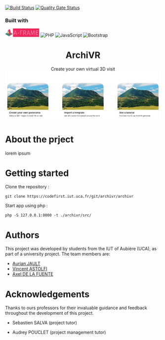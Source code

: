 [![Build Status](https://codefirst.iut.uca.fr/api/badges/archivr/archivr/status.svg)](https://codefirst.iut.uca.fr/archivr/archivr) [![Quality Gate Status](https://codefirst.iut.uca.fr/sonar/api/project_badges/measure?project=archivr&metric=alert_status&token=97d8dade15a32baa978ecaa4fd832bf09c5c10f5)](https://codefirst.iut.uca.fr/sonar/dashboard?id=archivr)

### Built with

<img src="./Documentation/images/aframe.png" width="110"> ![PHP](https://img.shields.io/badge/php-%23777BB4.svg?style=for-the-badge&logo=php&logoColor=white) ![JavaScript](https://img.shields.io/badge/javascript-%23323330.svg?style=for-the-badge&logo=javascript&logoColor=%23F7DF1E) ![Bootstrap](https://img.shields.io/badge/bootstrap-%238511FA.svg?style=for-the-badge&logo=bootstrap&logoColor=white) 


<div align="center">
    <h1>ArchiVR</h1
    <span>Create your own virtual 3D visit</span>
    <img src="./Documentation/images/archivr-homepage.png">
</div>

# About the prject

lorem ipsum

# Getting started

Clone the repository :

```
git clone https://codefirst.iut.uca.fr/git/archivr/archivr
```

Start app using php :

```
php -S 127.0.0.1:8000 -t ./archivr/src/
```

# Authors

This project was developed by students from the IUT of Aubière (UCA), as part of a university project. The team members are:

- [Aurian JAULT](https://codefirst.iut.uca.fr/git/aurian.jault)
- [Vincent ASTOLFI](https://codefirst.iut.uca.fr/git/vincent.astolfi)
- [Axel DE LA FUENTE](https://codefirst.iut.uca.fr/git/axel.de_la_fuente)

# Acknowledgements

Thanks to ours professors for their invaluable guidance and feedback throughout the development of this project.

- Sebastien SALVA (project tutor)

- Audrey POUCLET (project management tutor)
